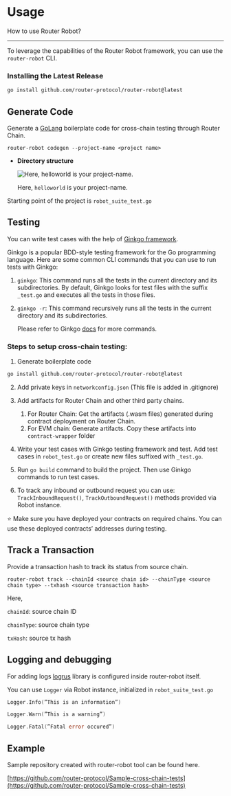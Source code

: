 # Usage 
How to use Router Robot?

---
To leverage the capabilities of the Router Robot framework, you can use the `router-robot` CLI.

### Installing the Latest Release
```bash
go install github.com/router-protocol/router-robot@latest
```

## Generate Code
Generate a [GoLang](https://go.dev/) boilerplate code for cross-chain testing through Router Chain.

`router-robot codegen --project-name <project name>`

- **Directory structure**
    
    ![Here, `helloworld` is your project-name.](https://s3-us-west-2.amazonaws.com/secure.notion-static.com/1fbc3473-afde-4c8a-ace3-7247cbfc4449/Screenshot_2023-02-17_at_1.05.01_AM.png)
    
    Here, `helloworld` is your project-name.
    

Starting point of the project is `robot_suite_test.go`

## Testing

You can write test cases with the help of [Ginkgo framework](https://github.com/onsi/ginkgo).

Ginkgo is a popular BDD-style testing framework for the Go programming language. Here are some common CLI commands that you can use to run tests with Ginkgo:

1. `ginkgo`: This command runs all the tests in the current directory and its subdirectories. By default, Ginkgo looks for test files with the suffix `_test.go` and executes all the tests in those files.
2. `ginkgo -r`: This command recursively runs all the tests in the current directory and its subdirectories.
    
    Please refer to Ginkgo [docs](https://pkg.go.dev/github.com/onsi/ginkgo/ginkgo) for more commands.
    
### Steps to setup cross-chain testing:

1. Generate boilerplate code
```bash
go install github.com/router-protocol/router-robot@latest
``` 
2. Add private keys in `networkconfig.json` (This file is added in .gitignore)
3. Add artifacts for Router Chain and other third party chains.
    1. For Router Chain: Get the artifacts (.wasm files) generated during contract deployment on Router Chain.
    2. For EVM chain: Generate artifacts.
    Copy these artifacts into `contract-wrapper` folder
        
4. Write your test cases with Ginkgo testing framework and test. 
Add test cases in `robot_test.go` or create new files suffixed with `_test.go`.
5. Run `go build` command to build the project. Then use Ginkgo commands to run test cases.
6. To track any inbound or outbound request you can use:
`TrackInboundRequest()`, `TrackOutboundRequest()` methods provided via Robot instance.

<aside>
⭐ Make sure you have deployed your contracts on required chains.
You can use these deployed contracts’ addresses during testing.

</aside>
    

## Track a Transaction

Provide a transaction hash to track its status from source chain.

`router-robot track --chainId <source chain id> --chainType <source chain type> --txhash <source transaction hash>`

Here, 

`chainId`: source chain ID

`chainType`: source chain type

`txHash`: source tx hash

## Logging and debugging

For adding logs [logrus](https://pkg.go.dev/github.com/sirupsen/logrus#section-readme) library is configured inside router-robot itself.

You can use `Logger` via Robot instance, initialized in `robot_suite_test.go`

```go
Logger.Info(”This is an information”)

Logger.Warn(”This is a warning”)

Logger.Fatal(”Fatal error occured”)
```

## Example

Sample repository created with router-robot tool can be found here.

[https://github.com/router-protocol/Sample-cross-chain-tests](https://github.com/router-protocol/Sample-cross-chain-tests)